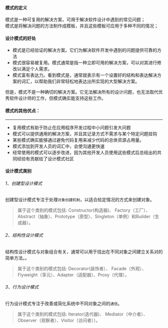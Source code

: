#### 模式的定义
模式是一种可复用的解决方案，可用于解决软件设计中遇到的常见问题；  
模式是将解决问题的方法制作成模板，并且这些模板可应用于多种不同的情况；  

#### 设计模式的好处
   + 模式是已经验证的解决方案。它们为解决软件开发中遇到的问题提供可靠的方法
   + 模式很容易被复用。模式通常是指一种立即可用的解决方案，可以对其进行修改以满足个人需求。
   + 模式富有表达力。看到模式是，通常就表示有一个设置好的结构和表达解决方案的词汇，以帮助我们非常轻松地表达出所实现的大型解决方案。  
   
但是，模式不是一种确切的解决方案。它无法解决所有的设计问题，也无法取代优秀软件设计师的工作，但模式确实能支持这些工作。


#### 模式的其他优点：
---
- 复用模式有助于防止在应用程序开发过程中小问题引发大问题
- 模式可以提供通用的解决方案，并且其记录方式不需求与某个特定问题挂钩
- 某些模式确实能够通过避免代码复用来减少代码的总体资源占用量。
- 模式添加到开发人员的词汇中，会使沟通更快速
- 经常使用的模式可以逐步改进，因为其他开发人员使用这些模式后总结出的共同经验有贡献给了设计模式社区


#### 设计模式类别

###### 1、创建型设计模式
创建型设计模式专注于处理`对象创建机制`，以适合给定情况的方式来创建对象。  

> 属于这个类别的模式包括: Constructor(构造器)、 Factory（工厂）、Abstract（抽象）、Prototype（原型）、Singleton（单例）和Builder（生成器）。  

###### 2、结构性设计模式
结构性设计模式与对象组合有关，通常可以用于找出在不同对象之间建立关系对的简单方法。。  

> 属于这个类别的模式包括: Decorator(装饰者）、 Facade（外观）、Flyweight（享元）、Adapter（适配器）、Proxy（代理）。  

###### 3、行为设计模式
行为设计模式专注于改善或简化系统中不同对象之间的`通信`。  

> 属于这个类别的模式包括: Iterator(迭代器)、 Mediator（中介者）、Observer（观察者）、Visitor（访问者））。  



